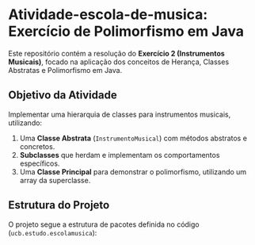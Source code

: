 # Atividade-escola-de-musica: Exercício de Polimorfismo em Java

Este repositório contém a resolução do **Exercício 2 (Instrumentos Musicais)**, focado na aplicação dos conceitos de Herança, Classes Abstratas e Polimorfismo em Java.

##  Objetivo da Atividade

Implementar uma hierarquia de classes para instrumentos musicais, utilizando:
1.  Uma **Classe Abstrata** (`InstrumentoMusical`) com métodos abstratos e concretos.
2.  **Subclasses** que herdam e implementam os comportamentos específicos.
3.  Uma **Classe Principal** para demonstrar o polimorfismo, utilizando um array da superclasse.

## Estrutura do Projeto

O projeto segue a estrutura de pacotes definida no código (`ucb.estudo.escolamusica`):

